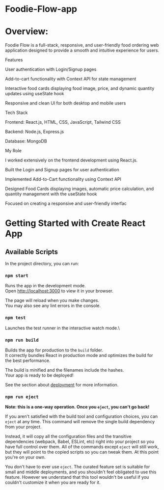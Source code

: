 # Foodie-Flow-app
# Overview:
Foodie Flow is a full-stack, responsive, and user-friendly food ordering web application designed to provide a smooth and intuitive experience for users.

Features

User authentication with Login/Signup pages

Add-to-cart functionality with Context API for state management

Interactive food cards displaying food image, price, and dynamic quantity updates using useState hook

Responsive and clean UI for both desktop and mobile users

Tech Stack

Frontend: React.js, HTML, CSS, JavaScript, Tailwind CSS

Backend: Node.js, Express.js

Database: MongoDB

My Role

I worked extensively on the frontend development using React.js.

Built the Login and Signup pages for user authentication

Implemented Add-to-Cart functionality using Context API

Designed Food Cards displaying images, automatic price calculation, and quantity management with the useState hook

Focused on creating a responsive and user-friendly interfac
# Getting Started with Create React App
## Available Scripts

In the project directory, you can run:

### `npm start`

Runs the app in the development mode.\
Open [http://localhost:3000](http://localhost:3000) to view it in your browser.

The page will reload when you make changes.\
You may also see any lint errors in the console.

### `npm test`

Launches the test runner in the interactive watch mode.\
### `npm run build`

Builds the app for production to the `build` folder.\
It correctly bundles React in production mode and optimizes the build for the best performance.

The build is minified and the filenames include the hashes.\
Your app is ready to be deployed!

See the section about [deployment](https://facebook.github.io/create-react-app/docs/deployment) for more information.

### `npm run eject`

**Note: this is a one-way operation. Once you `eject`, you can't go back!**

If you aren't satisfied with the build tool and configuration choices, you can `eject` at any time. This command will remove the single build dependency from your project.

Instead, it will copy all the configuration files and the transitive dependencies (webpack, Babel, ESLint, etc) right into your project so you have full control over them. All of the commands except `eject` will still work, but they will point to the copied scripts so you can tweak them. At this point you're on your own.

You don't have to ever use `eject`. The curated feature set is suitable for small and middle deployments, and you shouldn't feel obligated to use this feature. However we understand that this tool wouldn't be useful if you couldn't customize it when you are ready for it.
